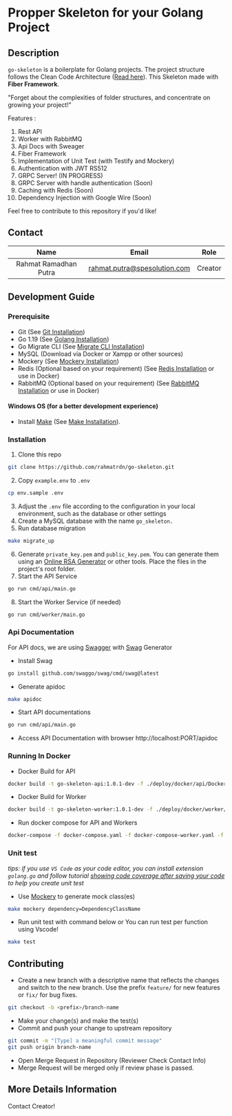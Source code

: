 
# Propper Skeleton for your Golang Project

## Description
`go-skeleton` is a boilerplate for Golang projects. The project structure follows the Clean Code Architecture ([Read here](https://blog.cleancoder.com/uncle-bob/2012/08/13/the-clean-architecture.html)). This Skeleton made with **Fiber Framework**.  

"Forget about the complexities of folder structures, and concentrate on growing your project!"

Features : 
1. Rest API
2. Worker with RabbitMQ
3. Api Docs with Sweager
4. Fiber Framework
5. Implementation of Unit Test (with Testify and Mockery)
6. Authentication with JWT RS512
7. GRPC Server! (IN PROGRESS)
8. GRPC Server with handle authentication (Soon)
9. Caching with Redis (Soon)
10. Dependency Injection with Google Wire (Soon)

Feel free to contribute to this repository if you'd like!


## Contact
| Name              | Email                           | Role       |
| :----------------:|:-------------------------------:|:----------:|
| Rahmat Ramadhan Putra  | rahmat.putra@spesolution.com    | Creator   |


## Development Guide
### Prerequisite
- Git (See [Git Installation](https://git-scm.com/downloads))
- Go 1.19 (See [Golang Installation](https://golang.org/doc/install))
- Go Migrate CLI (See [Migrate CLI Installation](https://github.com/golang-migrate/migrate/tree/master/cmd/migrate))
- MySQL (Download via Docker or Xampp or other sources)
- Mockery (See [Mockery Installation](https://github.com/vektra/mockery))
- Redis (Optional based on your requirement) (See [Redis Installation](https://redis.io/docs/getting-started/installation/) or use in Docker)
- RabbitMQ (Optional based on your requirement) (See [RabbitMQ Installation](https://www.rabbitmq.com/download.html) or use in Docker)

#### Windows OS (for a better development experience)

*   Install [Make](https://www.gnu.org/software/make/) (See [Make Installation](https://leangaurav.medium.com/how-to-setup-install-gnu-make-on-windows-324480f1da69)).


### Installation
1. Clone this repo
```sh
git clone https://github.com/rahmatrdn/go-skeleton.git
```
2. Copy `example.env` to `.env`
```sh
cp env.sample .env
```
3. Adjust the `.env` file according to the configuration in your local environment, such as the database or other settings 
4. Create a MySQL database with the name `go_skeleton.`
5. Run database migration
```sh
make migrate_up
```
6. Generate `private_key.pem` and `public_key.pem`. You can generate them using an [Online RSA Generator](https://travistidwell.com/jsencrypt/demo/) or other tools. Place the files in the project's root folder.
7. Start the API Service
```sh
go run cmd/api/main.go
```
8. Start the Worker Service (if needed)
```sh
go run cmd/worker/main.go
```

### Api Documentation
For API docs, we are using [Swagger](https://swagger.io/) with [Swag](https://github.com/swaggo/swag) Generator
- Install Swag
```sh
go install github.com/swaggo/swag/cmd/swag@latest
```
- Generate apidoc
```sh
make apidoc
```
- Start API documentations
```sh
go run cmd/api/main.go
```
- Access API Documentation with  browser http://localhost:PORT/apidoc



### Running In Docker
- Docker Build for API
```sh
docker build -t go-skeleton-api:1.0.1-dev -f ./deploy/docker/api/Dockerfile .
```
- Docker Build for Worker
```sh
docker build -t go-skeleton-worker:1.0.1-dev -f ./deploy/docker/worker/Dockerfile .
```
- Run docker compose for API and Workers
```sh
docker-compose -f docker-compose.yaml -f docker-compose-worker.yaml -f docker-compose-worker-2.yaml up -d
```


### Unit test
*tips: if you use `VS Code` as your code editor, you can install extension `golang.go` and follow tutorial [showing code coverage after saving your code](https://dev.to/vuong/golang-in-vscode-show-code-coverage-of-after-saving-test-8g0) to help you create unit test*

- Use [Mockery](https://github.com/vektra/mockery) to generate mock class(es)
```sh
make mockery dependency=DependencyClassName
```
- Run unit test with command below or You can run test per function using Vscode!
```sh
make test
```


## Contributing
- Create a new branch with a descriptive name that reflects the changes and switch to the new branch. Use the prefix `feature/` for new features or `fix/` for bug fixes.
```sh
git checkout -b <prefix>/branch-name
```
- Make your change(s) and make the test(s)
- Commit and push your change to upstream repository
```sh
git commit -m "[Type] a meaningful commit message"
git push origin branch-name
```
- Open Merge Request in Repository (Reviewer Check Contact Info)
- Merge Request will be merged only if review phase is passed.

## More Details Information
Contact Creator!